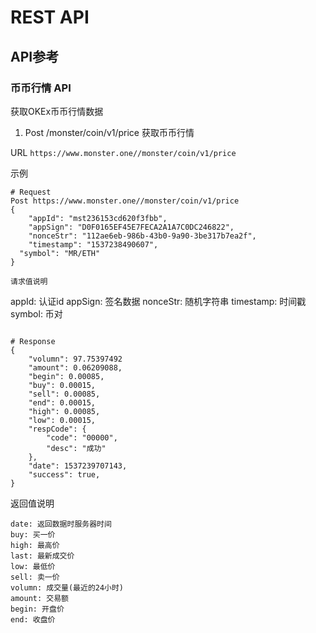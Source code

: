 # REST API

## API参考  

### 币币行情 API 

获取OKEx币币行情数据  

1. Post /monster/coin/v1/price    获取币币行情

URL `https://www.monster.one//monster/coin/v1/price`	

示例	

```
# Request
Post https://www.monster.one//monster/coin/v1/price
{
	"appId": "mst236153cd620f3fbb",
	"appSign": "D0F0165EF45E7FECA2A1A7C0DC246822",
	"nonceStr": "112ae6eb-986b-43b0-9a90-3be317b7ea2f", 
	"timestamp": "1537238490607",
  "symbol": "MR/ETH"
}

请求值说明	

```
appId: 认证id
appSign: 签名数据
nonceStr: 随机字符串
timestamp: 时间戳
symbol: 币对
```

# Response
{
    "volumn": 97.75397492
    "amount": 0.06209088,
    "begin": 0.00085,
    "buy": 0.00015,
    "sell": 0.00085,
    "end": 0.00015,
    "high": 0.00085,
    "low": 0.00015,
    "respCode": {
        "code": "00000",
        "desc": "成功"
    },
    "date": 1537239707143,
    "success": true,
}
```

返回值说明	

```
date: 返回数据时服务器时间
buy: 买一价
high: 最高价
last: 最新成交价
low: 最低价
sell: 卖一价
volumn: 成交量(最近的24小时)
amount: 交易额
begin: 开盘价
end: 收盘价
```
